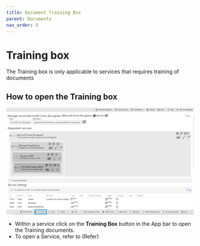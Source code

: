 ```yaml
---
title: Document Training Box
parent: Documents
nav_order: 5
---
```


# Training box

The Training box is only applicable to services that requires training of documents

## How to open the Training box

![](<../.gitbook/assets/78 (1) (1) (1).png>)

* Within a service click on the **Training Box** button in the App bar to open the Training documents.
* To open a Service, refer to (Refer)
